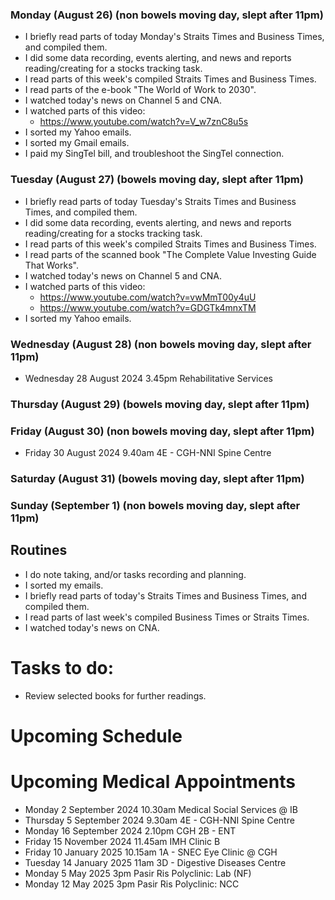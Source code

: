 ### Monday (August 26) (non bowels moving day, slept after 11pm)
- I briefly read parts of today Monday's Straits Times and Business Times, and compiled them.
- I did some data recording, events alerting, and news and reports reading/creating for a stocks tracking task.
- I read parts of this week's compiled Straits Times and Business Times.
- I read parts of the e-book "The World of Work to 2030".
- I watched today's news on Channel 5 and CNA.
- I watched parts of this video:
    - https://www.youtube.com/watch?v=V_w7znC8u5s
- I sorted my Yahoo emails.
- I sorted my Gmail emails.
- I paid my SingTel bill, and troubleshoot the SingTel connection.

### Tuesday (August 27) (bowels moving day, slept after 11pm)
- I briefly read parts of today Tuesday's Straits Times and Business Times, and compiled them.
- I did some data recording, events alerting, and news and reports reading/creating for a stocks tracking task.
- I read parts of this week's compiled Straits Times and Business Times.
- I read parts of the scanned book "The Complete Value Investing Guide That Works".
- I watched today's news on Channel 5 and CNA.
- I watched parts of this video:
    - https://www.youtube.com/watch?v=vwMmT00y4uU
    - https://www.youtube.com/watch?v=GDGTk4mnxTM
- I sorted my Yahoo emails.

### Wednesday (August 28) (non bowels moving day, slept after 11pm)
- Wednesday 28 August 2024 3.45pm Rehabilitative Services


### Thursday (August 29) (bowels moving day, slept after 11pm)


### Friday (August 30) (non bowels moving day, slept after 11pm)
- Friday 30 August 2024 9.40am 4E - CGH-NNI Spine Centre


### Saturday (August 31) (bowels moving day, slept after 11pm)


### Sunday (September 1) (non bowels moving day, slept after 11pm)




## Routines
- I do note taking, and/or tasks recording and planning.
- I sorted my emails.
- I briefly read parts of today's Straits Times and Business Times, and compiled them.
- I read parts of last week's compiled Business Times or Straits Times.
- I watched today's news on CNA.

# Tasks to do:
- Review selected books for further readings.

# Upcoming Schedule

# Upcoming Medical Appointments
- Monday 2 September 2024 10.30am Medical Social Services @ IB
- Thursday 5 September 2024 9.30am 4E - CGH-NNI Spine Centre
- Monday 16 September 2024 2.10pm CGH 2B - ENT
- Friday 15 November 2024 11.45am IMH Clinic B
- Friday 10 January 2025 10.15am 1A - SNEC Eye Clinic @ CGH
- Tuesday 14 January 2025 11am 3D - Digestive Diseases Centre
- Monday 5 May 2025 3pm Pasir Ris Polyclinic: Lab (NF)
- Monday 12 May 2025 3pm Pasir Ris Polyclinic: NCC
